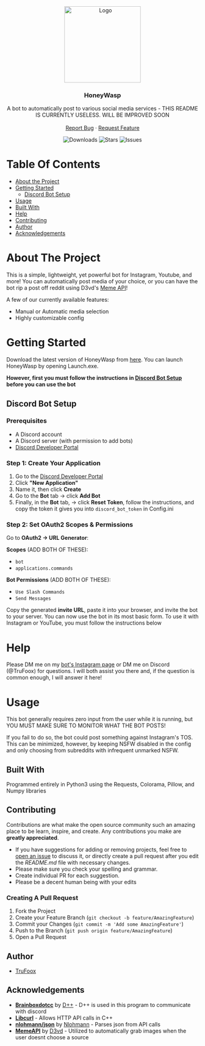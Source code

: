 <div align="center">

  <a href="https://github.com/TruFoox/HoneyWasp">
    <img src="https://i.postimg.cc/Nj0gNW45/IMG-1599.png" alt="Logo" width="200" height="200" />
  </a>

  <h3>HoneyWasp</h3>

  <p>
    A bot to automatically post to various social media services - THIS README IS CURRENTLY USELESS. WILL BE IMPROVED SOON
    <br/><br/>
    <a href="https://github.com/TruFoox/HoneyWasp/issues/new">Report Bug</a> ·
    <a href="https://github.com/TruFoox/HoneyWasp/issues/new">Request Feature</a>
  </p>

  <p>
    <img src="https://img.shields.io/github/downloads/TruFoox/HoneyWasp/total" alt="Downloads" />
    <img src="https://img.shields.io/github/stars/TruFoox/HoneyWasp?style=social" alt="Stars" />
    <img src="https://img.shields.io/github/issues/TruFoox/HoneyWasp" alt="Issues" />
  </p>

</div>


# Table Of Contents

* [About the Project](#about-the-project)
* [Getting Started](#getting-started)
  * [Discord Bot Setup](#discord-bot-setup)
* [Usage](#usage)
* [Built With](#built-with)
* [Help](#help)
* [Contributing](#contributing)
* [Author](#author)
* [Acknowledgements](#acknowledgements)

# About The Project

This is a simple, lightweight, yet powerful bot for Instagram, Youtube, and more! You can automatically post media of your choice, or you can have the bot rip a post off reddit using D3vd's [Meme API](https://github.com/D3vd/Meme_Api)!

A few of our currently available features:
* Manual or Automatic media selection 
* Highly customizable config

# Getting Started

Download the latest version of HoneyWasp from [here](https://github.com/TruFoox/HoneyWasp/releases/latest). You can launch HoneyWasp by opening Launch.exe.

**However, first you must follow the instructions in [Discord Bot Setup](#discord-bot-setup) before you can use the bot**

## Discord Bot Setup

### Prerequisites

- A Discord account
- A Discord server (with permission to add bots)
- [Discord Developer Portal](https://discord.com/developers/applications)

### Step 1: Create Your Application

1. Go to the [Discord Developer Portal](https://discord.com/developers/applications)
2. Click **"New Application"**
3. Name it, then click **Create**
4. Go to the **Bot** tab → click **Add Bot**
5. Finally, in the **Bot** tab, → click **Reset Token**, follow the instructions, and copy the token it gives you into ```discord_bot_token``` in Config.ini

### Step 2: Set OAuth2 Scopes & Permissions

Go to **OAuth2 → URL Generator**:

**Scopes** (ADD BOTH OF THESE):

- `bot`  
- `applications.commands`

**Bot Permissions** (ADD BOTH OF THESE):

- `Use Slash Commands`
- `Send Messages`

Copy the generated **invite URL**, paste it into your browser, and invite the bot to your server. You can now use the bot in its most basic form. To use it with Instagram or YouTube, you must follow the instructions below

# Help

Please DM me on my [bot's Instagram page](https://www.instagram.com/dank.ai.memer/) or DM me on Discord (@TruFoox) for questions. I will both assist you there and, if the question is common enough, I will answer it here!

# Usage

This bot generally requires zero input from the user while it is running, but YOU MUST MAKE SURE TO MONITOR WHAT THE BOT POSTS!

If you fail to do so, the bot could post something against Instagram's TOS. This can be minimized, however, by keeping NSFW disabled in the config and only choosing from subreddits with infrequent unmarked NSFW.

## Built With

Programmed entirely in Python3 using the Requests, Colorama, Pillow, and Numpy libraries

## Contributing

Contributions are what make the open source community such an amazing place to be learn, inspire, and create. Any contributions you make are **greatly appreciated**.
* If you have suggestions for adding or removing projects, feel free to [open an issue](https://github.com/TruFoox/HoneyWasp/issues/new) to discuss it, or directly create a pull request after you edit the *README.md* file with necessary changes.
* Please make sure you check your spelling and grammar.
* Create individual PR for each suggestion.
* Please be a decent human being with your edits

### Creating A Pull Request

1. Fork the Project
2. Create your Feature Branch (`git checkout -b feature/AmazingFeature`)
3. Commit your Changes (`git commit -m 'Add some AmazingFeature'`)
4. Push to the Branch (`git push origin feature/AmazingFeature`)
5. Open a Pull Request

## Author

* [TruFoox](https://github.com/TruFoox/)

## Acknowledgements

* **[Brainboxdotcc](https://github.com/brainboxdotcc)** by [D++](https://dpp.dev/) - D++ is used in this program to communicate with discord
* **[Libcurl](https://curl.se/libcurl/)** - Allows HTTP API calls in C++
* **[nlohmann/json](https://github.com/nlohmann/json)** by [Nlohmann](https://github.com/nlohmann) - Parses json from API calls
* **[MemeAPI](https://github.com/D3vd)** by [D3vd](https://github.com/D3vd) - Utilized to automatically grab images when the user doesnt choose a source

